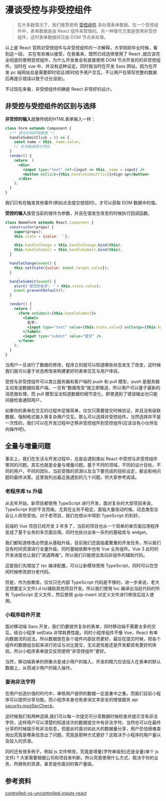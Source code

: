 # 漫谈受控与非受控组件

>  在大多数情况下，我们推荐使用 [受控组件](https://zh-hans.reactjs.org/docs/forms.html#controlled-components) 来处理表单数据。在一个受控组件中，表单数据是由 React 组件来管理的。另一种替代方案是使用非受控组件，这时表单数据将交由 DOM 节点来处理。

以上是 React 官网对受控组件与非受控组件的一次解释，大学刚刚毕业时候，看到这一段， 实在有些难以接受，在我看来，既然已经选择使用了 React ,就应该完全彻底的使用受控组件，为什么开发者会有直接使用 DOM 节点开发的的非受控组件。当时在 vue 中，并没有这种设定。同时我当时在开发 Sass 网站，因为在开发 pc 端网站总是需要即时验证(即时给予用户交互，不让用户在填写完整的数据后再提示错误以致于过分沮丧)。

不过现在来看，非受控组件的确是 React 非常好的设计。

## 非受控与受控组件的区别与选择

**非受控的输入**就像传统的HTML表单输入一样：

```jsx
class Form extends Component {
  /** 提交时候获取数据 */  
  handleSubmitClick = () => {
    const name = this._name.value;
    // 检测数据提示然后
  }
  render() {
    return  (
      <div>
        <input type="text" ref={input => this._name = input} />
        <button onClick={this.handleSubmitClick}>Sign up</button>
      </div>
    );
  }
}
```

我们只有在触发其他事件(例如点击提交按钮时)，才可以获取 DOM 数据中的值。

**受控的输入**接受当前的值作为参数，并且在值发生改变的时候执行回调函数。

```jsx
class NameForm extends React.Component {
  constructor(props) {
    super(props);
    this.state = {value: ''};

    this.handleChange = this.handleChange.bind(this);
    this.handleSubmit = this.handleSubmit.bind(this);
  }

  handleChange(event) {
    this.setState({value: event.target.value});
  }

  handleSubmit(event) {
    alert('提交的名字: ' + this.state.value);
    event.preventDefault();
  }

  render() {
    return (
      <form onSubmit={this.handleSubmit}>
        <label>
          名字:
          <input type="text" value={this.state.value} onChange={this.handleChange} />
        </label>
        <input type="submit" value="提交" />
      </form>
    );
  }
}
```

当用户一旦进行了数据的修改，程序立刻就可以知道哪些状态发生了改变，这时候我们就可以基于状态修改来构建更好的表单交互与用户体验。

受控与非受控组件可以类比服务器和客户端的 push 和 pull 模型，push 是服务器主动发送数据给客户端，一旦有“数据改变”就立即推送，所以用户可以基于最新的消息做处理，而 pull 模型没法知道数据的细节变化，即使遇到了错误输出也只能间接检查通知用户。

如果你的表单在交互的过程中足够简单，仅仅只需要提交时候验证，并且没有级联数据，强制格式输入等复杂用户交互。那么可以选择非受控组件。当然选择并不是一次性的，我们可以在开发过程中迁移非受控组件到受控组件(应该没有小伙伴反向操作吧)。

## 全量与增量问题

事实上，我们在生活与开发过程中，总是会遇到类似 React 中受控与非受控组件等同的问题。其实也就是全量与增量问题。基于不同的领域，不同的设计目标，不同的用户，不同的团队，当前受限的资源以及当下要完成的目标设定，都会影响问题的最终决策。这里我列出最近我遇到的几个问题。供大家参考阅读。

### 老程序库 ts 升级

从去年开始，新项目都使用 TypeScript 进行开发，面对复杂的大型项目来说，TypeScript 利好不言而喻。尤其在业务不稳定，面临大量改动时候。动态类型总会让人担惊受怕。对于老项目，我们也想从中得到 TypeScript 的利好。

前端的 Vue 项目已经开发 3 年多了，当前的项目也从一个简单的单页面应用程序变成了基于业务的多页面应用。同时也拆分出来一系列的基础库与 widget。

我们都知道修改必然是从基础升级，目前我们还面临着繁重的开发任务，所以我们没有时间资源进行全量升级，同时基础依赖中也有 Vue 业务组件。Vue 3 此时的开发进度也让我们“进退两难”。所以我们只能想去改动非组件的辅助代码。

这是我们先增加了 tsc 编译配置，可以让新模块使用 TypeScript，同时可以在空闲时候修改部分老代码。

但是，作为依赖库，仅仅只在内部 TypeScript 代码是不够的，进一步来说，老大还想要定义文件(.d.ts)辅助其他项目开发。所以我们使用 tsc 编译出当前代码的所有 TypeScript 定义文件，然后使用 gulp-insert 对定义文件进行修改后投入使用。

### 小程序组件开发

面对移动端 Sass 开发，我们仍要提供复杂的表单，同时移动端不需要太多的交互。结合小程序 setData 非常耗费性能，同时小程序组件不像 Vue，React 有单向数据流的说法。所以数据放在各个组件内部反而更好，最后在提交时候，把各个组件的数据组合起来进行验证与对比提交，无论是性能还是开发都具有更好的体验。所以小程序表单提交反而使用“非受控组件”更好。

当然，移动端表单的侧重点是减少用户的输入，开发的精力应该投入在表单的默认数据上，从而减少用户的输入操作。

### 查询非法字符

在用户创造价值的时代中，审核用户提供的数据一定是重中之重。而我们目前小程序可以提供分享功能。而小程序本身也有查询文本安全的增值服务 api [security.msgSecCheck](https://developers.weixin.qq.com/community/servicemarket/detail/00040275a14468e0e689194b251015)。

这时候我们有两种选择,我们可以每一次提交可分享数据时候检查并提示含有非法字符，这样用户可以清楚的知道该次的数据提交中有非法字符。当然也可以在最终分享的时候提示有非法信息，但是此时面对如此大的数据量分享，用户恐怕很难查询出究竟是哪条信息出了问题。究竟是那种方式更好？这取决于小程序的用户量以及投入的资源。

同时还有很多例子，例如 js 文件修改，究竟是增量(字符串级别)还是全量(单个 js 文件) ? 大家需要根据公司和项目来判断。所以究竟使用什么方式，取决于你的业务，所拥有的资源，甚至是你面对的客户量级。

## 参考资料

[controlled-vs-uncontrolled-inputs-react](https://goshakkk.name/controlled-vs-uncontrolled-inputs-react/)